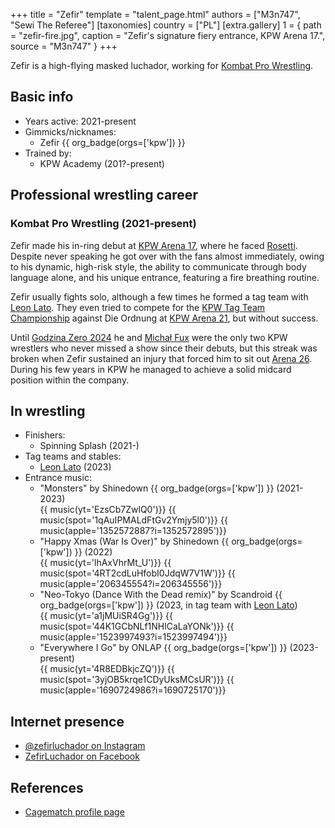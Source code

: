 +++
title = "Zefir"
template = "talent_page.html"
authors = ["M3n747", "Sewi The Referee"]
[taxonomies]
country = ["PL"]
[extra.gallery]
1 = { path = "zefir-fire.jpg", caption = "Zefir's signature fiery entrance, KPW Arena 17.", source = "M3n747" }
+++

Zefir is a high-flying masked luchador, working for [Kombat Pro Wrestling](@/o/kpw.md).

## Basic info

* Years active: 2021-present
* Gimmicks/nicknames:
  - Zefir {{ org_badge(orgs=['kpw']) }}
* Trained by:
  - KPW Academy (201?-present)

## Professional wrestling career

### Kombat Pro Wrestling (2021-present)

Zefir made his in-ring debut at [KPW Arena 17](@/e/kpw/2021-08-21-kpw-arena-17-odrodzenie.md), where he faced [Rosetti](@/w/rosetti.md).
Despite never speaking he got over with the fans almost immediately, owing to his dynamic, high-risk style, the ability to communicate through body language alone, and his unique entrance, featuring a fire breathing routine.

Zefir usually fights solo, although a few times he formed a tag team with [Leon Lato](@/w/leon-lato.md). They even tried to compete for the [KPW Tag Team Championship](@/c/kpw-tag-team-championship.md) against Die Ordnung at [KPW Arena 21](@/e/kpw/2023-02-24-kpw-arena-21.md), but without success.

Until [Godzina Zero 2024](@/e/kpw/2024-09-07-kpw-godzina-zero-2024.md) he and [Michał Fux](@/w/michal-fux.md) were the only two KPW wrestlers who never missed a show since their debuts, but this streak was broken when Zefir sustained an injury that forced him to sit out [Arena 26](@/e/kpw/2024-11-15-kpw-arena-26.md). During his few years in KPW he managed to achieve a solid midcard position within the company.

## In wrestling

* Finishers:
  - Spinning Splash (2021-)
* Tag teams and stables:
  - [Leon Lato](@/w/leon-lato.md) (2023)
* Entrance music:
  - "Monsters" by Shinedown
 {{ org_badge(orgs=['kpw']) }} (2021-2023) <br>
 {{ music(yt='EzsCb7ZwlQ0')}}
 {{ music(spot='1qAuIPMALdFtGv2Ymjy5l0')}}
 {{ music(apple='1352572887?i=1352572895')}}
  - "Happy Xmas (War Is Over)" by Shinedown
 {{ org_badge(orgs=['kpw']) }} (2022) <br>
 {{ music(yt='lhAxVhrMt_U')}}
 {{ music(spot='4RT2cdLuHfobI0JdqW7V1W')}}
 {{ music(apple='206345554?i=206345556')}}
  - "Neo-Tokyo (Dance With the Dead remix)" by Scandroid
 {{ org_badge(orgs=['kpw']) }} (2023, in tag team with [Leon Lato](@/w/leon-lato.md)) <br>
 {{ music(yt='a1jMUiSR4Gg')}}
 {{ music(spot='44K1GCbNLf1NHlCaLaYONk')}}
 {{ music(apple='1523997493?i=1523997494')}}
  - "Everywhere I Go" by ONLAP
 {{ org_badge(orgs=['kpw']) }} (2023-present) <br>
 {{ music(yt='4R8EDBkjcZQ')}}
 {{ music(spot='3yjOB5krqe1CDyUksMCsUR')}}
 {{ music(apple='1690724986?i=1690725170')}}

## Internet presence

* [@zefirluchador on Instagram](https://www.instagram.com/zefirluchador/)
* [ZefirLuchador on Facebook](https://www.facebook.com/zefirluchador/)

## References

* [Cagematch profile page](https://www.cagematch.net/?id=2&nr=25587)
